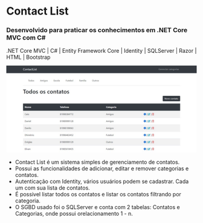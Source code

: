# Contact List
### Desenvolvido para praticar os conhecimentos em .NET Core MVC com C#
.NET Core MVC | C# | Entity Framework Core | Identity | SQLServer | Razor | HTML | Bootstrap

<img src="ContactList/wwwroot/images/print.jpg">

* Contact List é um sistema simples de gerenciamento de contatos.
* Possui as funcionalidades de adicionar, editar e remover categorias e contatos.
* Autenticação com Identity, vários usuários podem se cadastrar. Cada um com sua lista de contatos.
* É possivel listar todos os contatos e listar os contatos filtrando por categoria.
* O SGBD usado foi o SQLServer e conta com 2 tabelas: Contatos e Categorias, onde possui orelacionamento 1 - n.
